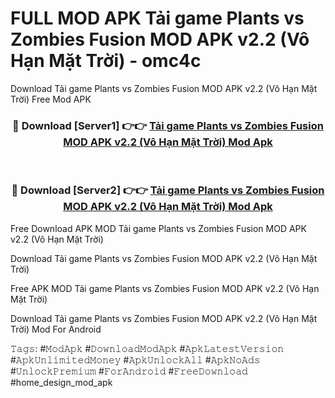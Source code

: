 # FULL MOD APK Tải game Plants vs Zombies Fusion MOD APK v2.2 (Vô Hạn Mặt Trời) - omc4c
Download Tải game Plants vs Zombies Fusion MOD APK v2.2 (Vô Hạn Mặt Trời) Free Mod APK

<div align="center">
<h3>🔴 Download [Server1] 👉👉 <a href="https://apk-comot.site?title=Tải_game_Plants_vs_Zombies_Fusion_MOD_APK_v2.2_(Vô_Hạn_Mặt_Trời)">Tải game Plants vs Zombies Fusion MOD APK v2.2 (Vô Hạn Mặt Trời) Mod Apk</a></h3><br>

<h3>🔴 Download [Server2] 👉👉 <a href="https://apk-comot.site?title=Tải_game_Plants_vs_Zombies_Fusion_MOD_APK_v2.2_(Vô_Hạn_Mặt_Trời)">Tải game Plants vs Zombies Fusion MOD APK v2.2 (Vô Hạn Mặt Trời) Mod Apk</a></h3>
</div>


Free Download APK MOD Tải game Plants vs Zombies Fusion MOD APK v2.2 (Vô Hạn Mặt Trời)

Download Tải game Plants vs Zombies Fusion MOD APK v2.2 (Vô Hạn Mặt Trời) 

Free APK MOD Tải game Plants vs Zombies Fusion MOD APK v2.2 (Vô Hạn Mặt Trời) 

Download Tải game Plants vs Zombies Fusion MOD APK v2.2 (Vô Hạn Mặt Trời) Mod For Android

𝚃𝚊𝚐𝚜: #𝙼𝚘𝚍𝙰𝚙𝚔 #𝙳𝚘𝚠𝚗𝚕𝚘𝚊𝚍𝙼𝚘𝚍𝙰𝚙𝚔 #𝙰𝚙𝚔𝙻𝚊𝚝𝚎𝚜𝚝𝚅𝚎𝚛𝚜𝚒𝚘𝚗 #𝙰𝚙𝚔𝚄𝚗𝚕𝚒𝚖𝚒𝚝𝚎𝚍𝙼𝚘𝚗𝚎𝚢 #𝙰𝚙𝚔𝚄𝚗𝚕𝚘𝚌𝚔𝙰𝚕𝚕 #𝙰𝚙𝚔𝙽𝚘𝙰𝚍𝚜 #𝚄𝚗𝚕𝚘𝚌𝚔𝙿𝚛𝚎𝚖𝚒𝚞𝚖 #𝙵𝚘𝚛𝙰𝚗𝚍𝚛𝚘𝚒𝚍 #𝙵𝚛𝚎𝚎𝙳𝚘𝚠𝚗𝚕𝚘𝚊𝚍 #home_design_mod_apk